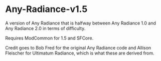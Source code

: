 # Any-Radiance-v1.5

A version of Any Radiance that is halfway between Any Radiance 1.0 and Any Radiance 2.0 in terms of difficulty.

Requires ModCommon for 1.5 and SFCore.

Credit goes to Bob Fred for the original Any Radiance code and Allison Fleischer for Ultimatum Radiance, which is what these are derived from.
